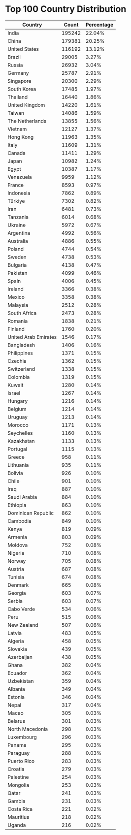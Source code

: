 # Top 100 Country Distribution
| Country | Count | Percentage |
|----|----|----|
| India | 195242 | 22.04% |
| China | 179381 | 20.25% |
| United States | 116192 | 13.12% |
| Brazil | 29005 | 3.27% |
| Russia | 26932 | 3.04% |
| Germany | 25787 | 2.91% |
| Singapore | 20300 | 2.29% |
| South Korea | 17485 | 1.97% |
| Thailand | 16440 | 1.86% |
| United Kingdom | 14220 | 1.61% |
| Taiwan | 14086 | 1.59% |
| The Netherlands | 13855 | 1.56% |
| Vietnam | 12127 | 1.37% |
| Hong Kong | 11963 | 1.35% |
| Italy | 11609 | 1.31% |
| Canada | 11411 | 1.29% |
| Japan | 10982 | 1.24% |
| Egypt | 10387 | 1.17% |
| Venezuela | 9959 | 1.12% |
| France | 8593 | 0.97% |
| Indonesia | 7862 | 0.89% |
| Türkiye | 7302 | 0.82% |
| Iran | 6481 | 0.73% |
| Tanzania | 6014 | 0.68% |
| Ukraine | 5972 | 0.67% |
| Argentina | 4992 | 0.56% |
| Australia | 4886 | 0.55% |
| Poland | 4744 | 0.54% |
| Sweden | 4738 | 0.53% |
| Bulgaria | 4138 | 0.47% |
| Pakistan | 4099 | 0.46% |
| Spain | 4006 | 0.45% |
| Ireland | 3366 | 0.38% |
| Mexico | 3358 | 0.38% |
| Malaysia | 2512 | 0.28% |
| South Africa | 2473 | 0.28% |
| Romania | 1838 | 0.21% |
| Finland | 1760 | 0.20% |
| United Arab Emirates | 1546 | 0.17% |
| Bangladesh | 1406 | 0.16% |
| Philippines | 1371 | 0.15% |
| Czechia | 1362 | 0.15% |
| Switzerland | 1338 | 0.15% |
| Colombia | 1319 | 0.15% |
| Kuwait | 1280 | 0.14% |
| Israel | 1267 | 0.14% |
| Hungary | 1216 | 0.14% |
| Belgium | 1214 | 0.14% |
| Uruguay | 1213 | 0.14% |
| Morocco | 1171 | 0.13% |
| Seychelles | 1160 | 0.13% |
| Kazakhstan | 1133 | 0.13% |
| Portugal | 1115 | 0.13% |
| Greece | 958 | 0.11% |
| Lithuania | 935 | 0.11% |
| Bolivia | 926 | 0.10% |
| Chile | 901 | 0.10% |
| Iraq | 887 | 0.10% |
| Saudi Arabia | 884 | 0.10% |
| Ethiopia | 863 | 0.10% |
| Dominican Republic | 862 | 0.10% |
| Cambodia | 849 | 0.10% |
| Kenya | 819 | 0.09% |
| Armenia | 803 | 0.09% |
| Moldova | 752 | 0.08% |
| Nigeria | 710 | 0.08% |
| Norway | 705 | 0.08% |
| Austria | 687 | 0.08% |
| Tunisia | 674 | 0.08% |
| Denmark | 665 | 0.08% |
| Georgia | 603 | 0.07% |
| Serbia | 603 | 0.07% |
| Cabo Verde | 534 | 0.06% |
| Peru | 515 | 0.06% |
| New Zealand | 507 | 0.06% |
| Latvia | 483 | 0.05% |
| Algeria | 458 | 0.05% |
| Slovakia | 439 | 0.05% |
| Azerbaijan | 438 | 0.05% |
| Ghana | 382 | 0.04% |
| Ecuador | 362 | 0.04% |
| Uzbekistan | 359 | 0.04% |
| Albania | 349 | 0.04% |
| Estonia | 346 | 0.04% |
| Nepal | 317 | 0.04% |
| Macao | 305 | 0.03% |
| Belarus | 301 | 0.03% |
| North Macedonia | 298 | 0.03% |
| Luxembourg | 296 | 0.03% |
| Panama | 295 | 0.03% |
| Paraguay | 288 | 0.03% |
| Puerto Rico | 283 | 0.03% |
| Croatia | 279 | 0.03% |
| Palestine | 254 | 0.03% |
| Mongolia | 253 | 0.03% |
| Qatar | 241 | 0.03% |
| Gambia | 231 | 0.03% |
| Costa Rica | 221 | 0.02% |
| Mauritius | 218 | 0.02% |
| Uganda | 216 | 0.02% |
